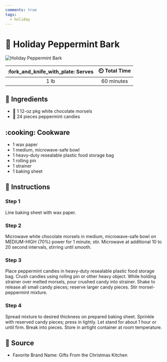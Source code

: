 ```yaml
---
comments: true
tags:
  - holiday
---
```

# :candy: Holiday Peppermint Bark

![Holiday Peppermint Bark](../assets/images/holiday-peppermint-bark.jpg)

| :fork_and_knife_with_plate: Serves | :timer_clock: Total Time |
|:----------------------------------:|:-----------------------: |
| 1 lb | 60 minutes |

## :salt: Ingredients

- :chocolate_bar: 1 12-oz pkg white chocolate morsels
- :candy: 24 pieces peppermint candies

## :cooking: Cookware

- 1 wax paper
- 1 medium, microwave-safe bowl
- 1 heavy-duty resealable plastic food storage bag
- 1 rolling pin
- 1 strainer
- 1 baking sheet

## :pencil: Instructions

### Step 1

Line baking sheet with wax paper.

### Step 2

Microwave white chocolate morsels in medium, microwave-safe bowl on MEDIUM-HIGH (70%) power for 1 minute; stir.
Microwave at additional 10 to 20 second intervals, stirring until smooth.

### Step 3

Place peppermint candies in heavy-duty resealable plastic food storage bag. Crush candies using rolling pin or other
heavy object. While holding strainer over melted morsels, pour crushed candy into strainer. Shake to release all small
candy pieces; reserve larger candy pieces. Stir morsel-peppermint mixture.

### Step 4

Spread mixture to desired thickness on prepared baking sheet. Sprinkle with reserved candy pieces; press in lightly. Let
stand for about 1 hour or until firm. Break into pieces. Store in airtight container at room temperature.

## :link: Source

- Favorite Brand Name: Gifts From the Christmas Kitchen
